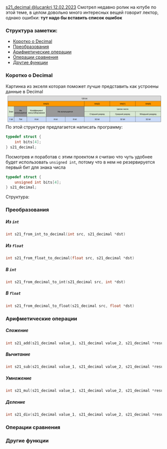 
[s21_decimal @lucankri 12.02.2023](https://youtu.be/kJU4JOLa8l0)
Смотрел недавно ролик на ютубе по этой теме, в целом довольно много интересных вещей говорит лектор, однако ошибки:
**тут надо бы вставить список ошибок**
### Структура заметки:
- [Коротко о Decimal](#коротко%20о%20decimal)
- [Преобразования](#преобразования)
- [Арифметические операции](#арифметические%20операции)
- [Операции сравнения](#операции%20сравнения)
- [Другие функции](#операции%20сравнения)

### Коротко о Decimal
Картинка из экселя которая поможет лучше представить как устроены данные в Decimal
![decimal_scheme](assets/images/decimal_scheme.png)
По этой структуре предлагается написать программу:
```c
typedef struct {
    int bits[4];
} s21_decimal;
```
Посмотрев и поработав с этим проектом я считаю что чуть удобнее будет использовать  `unsigned int`, потому что в нем не резервируется первый бит для знака числа
```c
typedef struct {
    unsigned int bits[4];
} s21_decimal;
```

Структура:
### Преобразования
##### Из `int`
```c
int s21_from_int_to_decimal(int src, s21_decimal *dst)
```
##### Из `float`
```c
int s21_from_float_to_decimal(float src, s21_decimal *dst)
```
##### В `int`
```c
int s21_from_decimal_to_int(s21_decimal src, int *dst)
```
##### В `float`
```c
int s21_from_decimal_to_float(s21_decimal src, float *dst)
```
### Арифметические операции 
##### Сложение
```c
int s21_add(s21_decimal value_1, s21_decimal value_2, s21_decimal *result)
```
##### Вычитание
```c
int s21_sub(s21_decimal value_1, s21_decimal value_2, s21_decimal *result)
```
##### Умножение
```c
int s21_mul(s21_decimal value_1, s21_decimal value_2, s21_decimal *result)
```
##### Деление
```c
int s21_div(s21_decimal value_1, s21_decimal value_2, s21_decimal *result)
```
### Операции сравнения
### Другие функции

